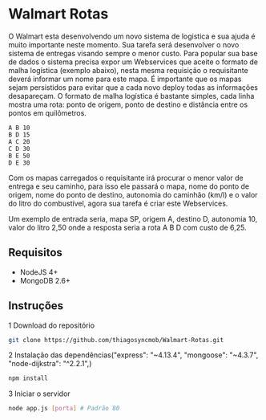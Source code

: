 # Walmart Rotas

O Walmart esta desenvolvendo um novo sistema de logistica e sua ajuda é muito importante neste momento. Sua tarefa será desenvolver o novo sistema de entregas visando sempre o menor custo. Para popular sua base de dados o sistema precisa expor um Webservices que aceite o formato de malha logística (exemplo abaixo), nesta mesma requisição o requisitante deverá informar um nome para este mapa. É importante que os mapas sejam persistidos para evitar que a cada novo deploy todas as informações desapareçam. O formato de malha logística é bastante simples, cada linha mostra uma rota: ponto de origem, ponto de destino e distância entre os pontos em quilômetros.

```
A B 10
B D 15
A C 20
C D 30
B E 50
D E 30
```

Com os mapas carregados o requisitante irá procurar o menor valor de entrega e seu caminho, para isso ele passará o mapa, nome do ponto de origem, nome do ponto de destino, autonomia do caminhão (km/l) e o valor do litro do combustível, agora sua tarefa é criar este Webservices.

Um exemplo de entrada seria, mapa SP, origem A, destino D, autonomia 10, valor do litro 2,50 onde a resposta seria a rota A B D com custo de 6,25.

## Requisitos 

* NodeJS 4+
* MongoDB 2.6+

## Instruções

1 Download do repositório

```sh
git clone https://github.com/thiagosyncmob/Walmart-Rotas.git
```

2 Instalação das dependências("express": "~4.13.4", "mongoose": "~4.3.7", "node-dijkstra": "^2.2.1",)

```sh
npm install
```

3 Iniciar o servidor

```sh
node app.js [porta] # Padrão 80
```

